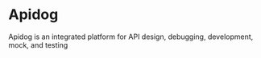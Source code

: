 # Apidog

Apidog is an integrated platform for API design, debugging, development, mock, and testing
